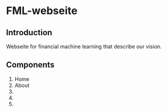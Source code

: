 # FML-webseite
## Introduction
Webseite for financial machine learning that describe our vision.

## Components
1. Home
1. About
1.
1.
1.
